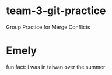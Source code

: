 # team-3-git-practice
Group Practice for Merge Conflicts


# Emely
fun fact: i was in taiwan over the summer